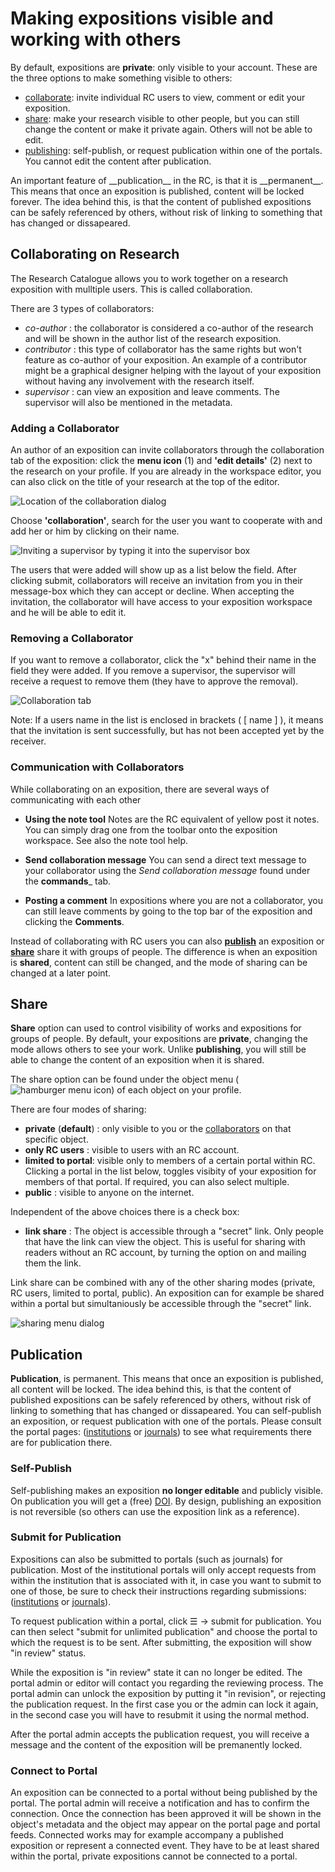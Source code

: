 # Making expositions visible and working with others

By default, expositions are __private__: only visible to your account.
These are the three options to make something visible to others:

* [collaborate](#collaborating-on-research): invite individual RC
  users to view, comment or edit your exposition.
* [share](#share): make your research visible to other people, but you
  can still change the content or make it private again. Others will not be able to edit.
* [publishing](#publication): self-publish, or request publication
  within one of the portals. You cannot edit the content after publication.

<p class="red">An important feature of __publication__ in the RC, is
that it is __permanent__. This means that once an exposition is
published, content will be locked forever. The idea behind this, is
that the content of published expositions can be safely referenced by
others, without risk of linking to something that has changed or
dissapeared.</p>

## Collaborating on Research

The Research Catalogue allows you to work together on a research
exposition with mulltiple users. This is called collaboration.
  
There are 3 types of collaborators:
  
- *co-author* : the collaborator is considered a co-author of the
  research and will be shown in the author list of the research
  exposition.
- *contributor* : this type of collaborator has the same rights but
  won't feature as co-author of your exposition. An example of a
  contributor might be a graphical designer helping with the layout of
  your exposition without having any involvement with the research
  itself.
- *supervisor* : can view an exposition and leave comments. The
  supervisor will also be mentioned in the metadata.

### Adding a Collaborator

An author of an exposition can invite collaborators through the
collaboration tab of the exposition: click the __menu icon__ (1) and
__'edit details'__ (2) next to the research on your profile. If you
are already in the workspace editor, you can also click on the title
of your research at the top of the editor.


![Location of the collaboration dialog](images/collaborate_1.png "image showing the menu icon")

Choose __'collaboration'__, search for the user you want to cooperate
with and add her or him by clicking on their name.


![Inviting a supervisor by typing it into the supervisor
box](images/inviting-supervisor.png "Image showing a user adding
another user as supervisor")

The users that were added will show up as a list below the
field. After clicking submit, collaborators will receive an invitation
from you in their message-box which they can accept or decline. When
accepting the invitation, the collaborator will have access to your
exposition workspace and he will be able to edit it.

### Removing a Collaborator

If you want to remove a collaborator, click the "x" behind their name
in the field they were added. If you remove a supervisor, the
supervisor will receive a request to remove them (they have to approve
the removal).

![Collaboration tab](images/collaborate_2.png "Collaboration tab")

Note: If a users name in the list is enclosed in brackets ( [ name ]
), it means that the invitation is sent successfully, but has not been
accepted yet by the receiver.

### Communication with Collaborators

While collaborating on an exposition, there are several ways of
communicating with each other

* __Using the note tool__ Notes are the RC equivalent of yellow post
	it notes. You can simply drag one from the toolbar onto the
	exposition workspace. See also the note tool help.

* __Send collaboration message__ You can send a direct text message to
	your collaborator using the *Send collaboration message* found
	under the __commands___ tab.

* __Posting a comment__ In expositions where you are not a
	collaborator, you can still leave comments by going to the top bar
	of the exposition and clicking the __Comments__.

<!-- TODO: Insert links to other parts of the documentation -->

<a id="publishing-and-sharing"></a>

Instead of collaborating with RC users you can also
[__publish__](#publish) an exposition or [__share__](#share) share it
with groups of people. The difference is when an exposition is
__shared__, content can still be changed, and the mode of sharing can
be changed at a later point.

## Share
 
__Share__ option can used to control visibility of works and
expositions for groups of people. By default, your expositions
are __private__, changing the mode allows others to see your
work. Unlike __publishing__, you will still be able to change the
content of an exposition when it is shared.

The share option can be found under the object menu (<img
class="tiny_icon" src="images/menu.png" alt="hamburger menu icon">) of
each object on your profile.

There are four modes of sharing:

* __private__ (__default__) : only visible to you or the
  [collaborators](#collaborating-on-research "collaboration") on that
  specific object.
* __only RC users__ : visible to users with an RC account.
* __limited to portal__: visible only to members of a certain portal
  within RC. Clicking a portal in the list below, toggles visibity of
  your exposition for members of that portal. If required, you can
  also select multiple.
* __public__ : visible to anyone on the internet.

Independent of the above choices there is a check box:

* __link share__ : The object is accessible through a "secret"
  link. Only people that have the link can view the object. This is
  useful for sharing with readers without an RC account, by turning
  the option on and mailing them the link.

Link share can be combined with any of the other sharing modes
(private, RC users, limited to portal, public). An exposition can for
example be shared within a portal but simultaniously be accessible
through the "secret" link.

![sharing menu dialog](images/sharing-options.png "image showing sharing options")  

## Publication

__Publication__, is permanent. This means that once an exposition is
published, all content will be locked. The idea behind this, is that
the content of published expositions can be safely referenced by
others, without risk of linking to something that has changed or
dissapeared. You can self-publish an exposition, or request
publication with one of the portals. Please consult the portal pages:
([institutions](https://www.researchcatalogue.net/portal/institutions)
or [journals](https://www.researchcatalogue.net/portal/journals)) to
see what requirements there are for publication there.


### Self-Publish

Self-publishing makes an exposition __no longer editable__ and
publicly visible. On publication you will get a (free)
[DOI](https://en.wikipedia.org/wiki/Digital_object_identifier). By
design, publishing an exposition is not reversible (so others can use
the exposition link as a reference).

### Submit for Publication

Expositions can also be submitted to portals (such as journals) for
publication. Most of the institutional portals will only accept
requests from within the institution that is associated with it, in
case you want to submit to one of those, be sure to check their
instructions regarding submissions:
([institutions](https://www.researchcatalogue.net/portal/institutions)
or [journals](https://www.researchcatalogue.net/portal/journals)).

To request publication within a portal, click ☰ -> submit for
publication.  You can then select "submit for unlimited publication"
and choose the portal to which the request is to be sent. After
submitting, the exposition will show "in review" status.

While the exposition is "in review" state it can no longer be
edited. The portal admin or editor will contact you regarding the
reviewing process. The portal admin can unlock the exposition by
putting it "in revision", or rejecting the publication request. In the
first case you or the admin can lock it again, in the second case you
will have to resubmit it using the normal method.

After the portal admin accepts the publication request, you will
receive a message and the content of the exposition will be
premanently locked.



### Connect to Portal

An exposition can be connected to a portal without being published by
the portal. The portal admin will receive a notification and has to
confirm the connection. Once the connection has been approved it will
be shown in the object's metadata and the object may appear on the
portal page and portal feeds. Connected works may for example
accompany a published exposition or represent a connected event. They
have to be at least shared within the portal, private expositions
cannot be connected to a portal.

